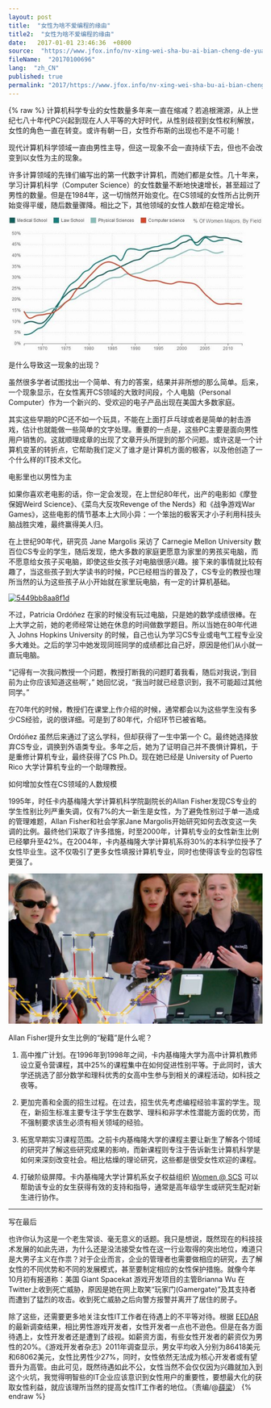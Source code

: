 ```yaml
---
layout: post
title:  "女性为啥不爱编程的缘由"
title2:  "女性为啥不爱编程的缘由"
date:   2017-01-01 23:46:36  +0800
source:  "https://www.jfox.info/nv-xing-wei-sha-bu-ai-bian-cheng-de-yuan-you.html"
fileName:  "20170100696"
lang:  "zh_CN"
published: true
permalink: "2017/https://www.jfox.info/nv-xing-wei-sha-bu-ai-bian-cheng-de-yuan-you.html"
---
```

{% raw %}
计算机科学专业的女性数量多年来一直在缩减？若追根溯源，从上世纪七八十年代PC兴起到现在人人平等的大好时代，从性别歧视到女性权利解放，女性的角色一直在转变。或许有朝一日，女性乔布斯的出现也不是不可能！

现代计算机科学领域一直由男性主导，但这一现象不会一直持续下去，但也不会改变到以女性为主的现象。

许多计算领域的先锋们编写出的第一代数字计算机，而她们都是女性。几十年来，学习计算机科学（Computer Science）的女性数量不断地快速增长，甚至超过了男性的数量。但是在1984年，这一切悄然开始变化。在CS领域的女性所占比例开始变得平缓，随后数量骤降。相比之下，其他领域的女性人数却在稳定增长。

[![5448a7b3d74a6](b91fca6.jpg)](https://www.jfox.info/go.php?url=http://www.jfox.info/wp-content/uploads/2014/11/5448a7b3d74a6.jpg)

是什么导致这一现象的出现？

虽然很多学者试图找出一个简单、有力的答案，结果并非所想的那么简单。后来，一个现象显示，在女性离开CS领域的大致时间段，个人电脑（Personal Computer）作为一个新兴的、受欢迎的电子产品出现在美国大多数家庭。

其实这些早期的PC还不如一个玩具，不能在上面打乒乓球或者是简单的射击游戏，估计也就能做一些简单的文字处理。重要的一点是，这些PC主要是面向男性用户销售的。这就顺理成章的出现了文章开头所提到的那个问题。或许这是一个计算机变革的转折点，它帮助我们定义了谁才是计算机方面的极客，以及他创造了一个什么样的IT技术文化。

电影里也以男性为主

如果你喜欢老电影的话，你一定会发现，在上世纪80年代，出产的电影如《摩登保姆Weird Science》、《菜鸟大反攻Revenge of the Nerds》和《战争游戏War Games》，这些电影的情节基本上大同小异：一个笨拙的极客天才小子利用科技头脑战胜灾难，最终赢得美人归。

在上世纪90年代，研究员 Jane Margolis 采访了 Carnegie Mellon University 数百位CS专业的学生，随后发现，绝大多数的家庭更愿意为家里的男孩买电脑，而不愿意给女孩子买电脑，即使这些女孩子对电脑很感兴趣。接下来的事情就比较有趣了，当这些孩子到大学读书的时候，PC已经相当的普及了，CS专业的教授也理所当然的认为这些孩子从小开始就在家里玩电脑，有一定的计算机基础。

[![5449bb8aa8f1d](3a390b5.jpg)](https://www.jfox.info/go.php?url=http://www.jfox.info/wp-content/uploads/2014/11/5449bb8aa8f1d.jpg)

不过，Patricia Ordóñez 在家的时候没有玩过电脑，只是她的数学成绩很棒。在上大学之前，她的老师经常让她在休息的时间做数学题目。所以当她在80年代进入 Johns Hopkins University 的时候，自己也认为学习CS专业或电气工程专业没多大难处。之后的学习中她发现同班同学的成绩都比自己好，原因是他们从小就一直玩电脑。

“记得有一次我问教授一个问题，教授打断我的问题盯着我看，随后对我说，’到目前为止你应该知道这些啊’，” 她回忆说，“我当时就已经意识到，我不可能超过其他同学。”

在70年代的时候，教授们在课堂上作介绍的时候，通常都会以为这些学生没有多少CS经验，说的很详细。可是到了80年代，介绍环节已被省略。

Ordóñez 虽然后来通过了这么学科，但却获得了一生中第一个 C。最终她选择放弃CS专业，调换到外语类专业。多年之后，她为了证明自己并不畏惧计算机，于是重修计算机专业，最终获得了CS Ph.D。现在她已经是 University of Puerto Rico 大学计算机专业的一个助理教授。

如何增加女性在CS领域的人数规模

1995年，时任卡内基梅隆大学计算机科学院副院长的Allan Fisher发现CS专业的学生性别比列严重失调，仅有7%的大一新生是女性，为了避免性别过于单一造成的管理难题，Allan Fisher和社会学家Jane Margolis开始研究如何去改变这一失调的比例。最终他们采取了许多措施，时至2000年，计算机专业的女性新生比例已经攀升至42%。在2004年，卡内基梅隆大学计算机系将30%的本科学位授予了女性毕业生。这不仅吸引了更多女性填报计算机专业，同时也使得该专业的包容性更强了。

[![5449b80b5510e](906683c.jpg)](https://www.jfox.info/go.php?url=http://www.jfox.info/wp-content/uploads/2014/11/5449b80b5510e.jpg)

Allan Fisher提升女生比例的“秘籍”是什么呢？

1. 高中推广计划。在1996年到1998年之间，卡内基梅隆大学为高中计算机教师设立夏令营课程，其中25%的课程集中在如何促进性别平等。于此同时，该大学还挑选了部分数学和理科优秀的女高中生参与到相关的课程活动，如科技之夜等。

2. 更加完善和全面的招生过程。在过去，招生优先考虑编程经验丰富的学生。现在，新招生标准主要专注于学生在数学、理科和非学术性潜能方面的优势，而不强制要求该生必须有相关领域的经验。

3. 拓宽早期实习课程范围。之前卡内基梅隆大学的课程主要让新生了解各个领域的研究并了解这些研究成果的影响，而新课程则专注于告诉新生计算机科学是如何来深刻改变社会。相比枯燥的理论研究，这些都是很受女性欢迎的课程。

4. 打破阶级屏障。卡内基梅隆大学计算机系女子权益组织 [Women @ SCS](https://www.jfox.info/go.php?url=http://www.jfox.info/url.php?_src=&amp;isencode=1&amp;content=dGltZT0xNDE1MjM5MTU1MTUwJnVybD1odHRwJTNBJTJGJTJGd29tZW4uY3MuY211LmVkdSUyRlJlc291cmNlcyUyRkZ1bmRpbmclMkY=) 可以帮助该专业的女生获得有效的支持和指导，通常是高年级学生或研究生配对新生进行协作。

---

写在最后

也许你认为这是一个老生常谈、毫无意义的话题。我只是想说，既然现在的科技技术发展的如此先进，为什么还是没法接受女性在这一行业取得的突出地位，难道只是大男子主义在作祟？对于企业而言，企业的管理者也需要做相应的研究，去了解女性的不同优势和不同的发展模式，甚至要制定相应的女性保护措施。就像今年10月初有报道称：美国 Giant Spacekat 游戏开发项目的主管Brianna Wu 在Twitter上收到死亡威胁，原因是她在网上取笑“玩家门(Gamergate)”及其支持者而遭到了猛烈的攻击。收到死亡威胁之后向警方报警并离开了居住的房子。

除了这些，还需要更多地关注女性IT工作者在待遇上的不平等对待。根据 [EEDAR](https://www.jfox.info/go.php?url=http://www.jfox.info/url.php?_src=&amp;isencode=1&amp;content=dGltZT0xNDE1MjM5MTU1MTUwJnVybD1odHRwJTNBJTJGJTJGd3d3LmVlZGFyLmNvbSUyRg==) 的最新调查结果，相比男性游戏开发者，女性开发者一点也不逊色。但是在各方面待遇上，女性开发者还是遭到了歧视。如薪资方面，有些女性开发者的薪资仅为男性的20%。《游戏开发者杂志》2011年调查显示，男女平均收入分别为86418美元和68062美元，女性比男性少27%，同时，女性依然无法成为核心开发者或有望晋升为高管。由此可见，既然待遇如此不公，女性当然不会仅仅因为兴趣就加入到这个火坑，我觉得明智些的IT企业应该意识到女性用户的重要性，要想最大化的获取女性利益，就应该理所当然的提高女性IT工作者的地位。（责编/@[薛梁](https://www.jfox.info/go.php?url=http://www.jfox.info/url.php?_src=&amp;isencode=1&amp;content=dGltZT0xNDE1MjM5MTU1MTUwJnVybD1odHRwJTNBJTJGJTJGd2VpYm8uY29tJTJGdSUyRjM1MTI3ODQxMjQ=)）
{% endraw %}